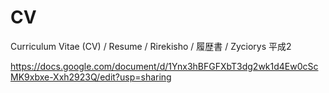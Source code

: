# CV
Curriculum Vitae (CV) / Resume / Rirekisho / 履歴書 / Zyciorys
平成2

https://docs.google.com/document/d/1Ynx3hBFGFXbT3dg2wk1d4Ew0cScMK9xbxe-Xxh2923Q/edit?usp=sharing


